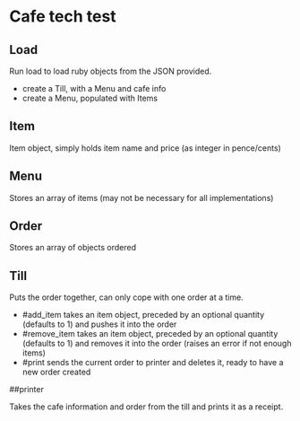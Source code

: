 # Cafe tech test

## Load

Run load to load ruby objects from the JSON provided.
+ create a Till, with a Menu and cafe info
+ create a Menu, populated with Items

## Item

Item object, simply holds item name and price (as integer in pence/cents)

## Menu

Stores an array of items (may not be necessary for all implementations)

## Order

Stores an array of objects ordered

## Till

Puts the order together, can only cope with one order at a time.
+ #add_item takes an item object, preceded by an optional quantity (defaults to 1) and pushes it into the order
+ #remove_item takes an item object, preceded by an optional quantity (defaults to 1) and removes it into the order (raises an error if not enough items)
+ #print sends the current order to printer and deletes it,  ready to have a new order created

##printer

Takes the cafe information and order from the till and prints it as a receipt.